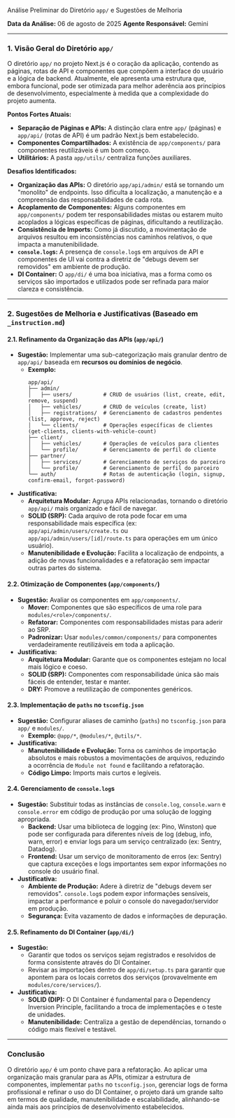 Análise Preliminar do Diretório `app/` e Sugestões de Melhoria

**Data da Análise:** 06 de agosto de 2025
**Agente Responsável:** Gemini

---

### 1. Visão Geral do Diretório `app/`

O diretório `app/` no projeto Next.js é o coração da aplicação, contendo as páginas, rotas de API e componentes que compõem a interface do usuário e a lógica de backend. Atualmente, ele apresenta uma estrutura que, embora funcional, pode ser otimizada para melhor aderência aos princípios de desenvolvimento, especialmente à medida que a complexidade do projeto aumenta.

**Pontos Fortes Atuais:**

*   **Separação de Páginas e APIs:** A distinção clara entre `app/` (páginas) e `app/api/` (rotas de API) é um padrão Next.js bem estabelecido.
*   **Componentes Compartilhados:** A existência de `app/components/` para componentes reutilizáveis é um bom começo.
*   **Utilitários:** A pasta `app/utils/` centraliza funções auxiliares.

**Desafios Identificados:**

*   **Organização das APIs:** O diretório `app/api/admin/` está se tornando um "monolito" de endpoints. Isso dificulta a localização, a manutenção e a compreensão das responsabilidades de cada rota.
*   **Acoplamento de Componentes:** Alguns componentes em `app/components/` podem ter responsabilidades mistas ou estarem muito acoplados a lógicas específicas de páginas, dificultando a reutilização.
*   **Consistência de Imports:** Como já discutido, a movimentação de arquivos resultou em inconsistências nos caminhos relativos, o que impacta a manutenibilidade.
*   **`console.log`s:** A presença de `console.log`s em arquivos de API e componentes de UI vai contra a diretriz de "debugs devem ser removidos" em ambiente de produção.
*   **DI Container:** O `app/di/` é uma boa iniciativa, mas a forma como os serviços são importados e utilizados pode ser refinada para maior clareza e consistência.

---

### 2. Sugestões de Melhoria e Justificativas (Baseado em `_instruction.md`)

#### 2.1. Refinamento da Organização das APIs (`app/api/`)

*   **Sugestão:** Implementar uma sub-categorização mais granular dentro de `app/api/` baseada em **recursos ou domínios de negócio**.
    *   **Exemplo:**
        ```
        app/api/
        ├── admin/
        │   ├── users/          # CRUD de usuários (list, create, edit, remove, suspend)
        │   ├── vehicles/       # CRUD de veículos (create, list)
        │   ├── registrations/  # Gerenciamento de cadastros pendentes (list, approve, reject)
        │   └── clients/        # Operações específicas de clientes (get-clients, clients-with-vehicle-count)
        ├── client/
        │   ├── vehicles/       # Operações de veículos para clientes
        │   └── profile/        # Gerenciamento de perfil do cliente
        ├── partner/
        │   ├── services/       # Gerenciamento de serviços do parceiro
        │   └── profile/        # Gerenciamento de perfil do parceiro
        └── auth/               # Rotas de autenticação (login, signup, confirm-email, forgot-password)
        ```
*   **Justificativa:**
    *   **Arquitetura Modular:** Agrupa APIs relacionadas, tornando o diretório `app/api/` mais organizado e fácil de navegar.
    *   **SOLID (SRP):** Cada arquivo de rota pode focar em uma responsabilidade mais específica (ex: `app/api/admin/users/create.ts` ou `app/api/admin/users/[id]/route.ts` para operações em um único usuário).
    *   **Manutenibilidade e Evolução:** Facilita a localização de endpoints, a adição de novas funcionalidades e a refatoração sem impactar outras partes do sistema.

#### 2.2. Otimização de Componentes (`app/components/`)

*   **Sugestão:** Avaliar os componentes em `app/components/`.
    *   **Mover:** Componentes que são específicos de uma role para `modules/<role>/components/`.
    *   **Refatorar:** Componentes com responsabilidades mistas para aderir ao SRP.
    *   **Padronizar:** Usar `modules/common/components/` para componentes verdadeiramente reutilizáveis em toda a aplicação.
*   **Justificativa:**
    *   **Arquitetura Modular:** Garante que os componentes estejam no local mais lógico e coeso.
    *   **SOLID (SRP):** Componentes com responsabilidade única são mais fáceis de entender, testar e manter.
    *   **DRY:** Promove a reutilização de componentes genéricos.

#### 2.3. Implementação de `paths` no `tsconfig.json`

*   **Sugestão:** Configurar aliases de caminho (`paths`) no `tsconfig.json` para `app/` e `modules/`.
    *   **Exemplo:** `@app/*`, `@modules/*`, `@utils/*`.
*   **Justificativa:**
    *   **Manutenibilidade e Evolução:** Torna os caminhos de importação absolutos e mais robustos a movimentações de arquivos, reduzindo a ocorrência de `Module not found` e facilitando a refatoração.
    *   **Código Limpo:** Imports mais curtos e legíveis.

#### 2.4. Gerenciamento de `console.log`s

*   **Sugestão:** Substituir todas as instâncias de `console.log`, `console.warn` e `console.error` em código de produção por uma solução de logging apropriada.
    *   **Backend:** Usar uma biblioteca de logging (ex: Pino, Winston) que pode ser configurada para diferentes níveis de log (debug, info, warn, error) e enviar logs para um serviço centralizado (ex: Sentry, Datadog).
    *   **Frontend:** Usar um serviço de monitoramento de erros (ex: Sentry) que captura exceções e logs importantes sem expor informações no console do usuário final.
*   **Justificativa:**
    *   **Ambiente de Produção:** Adere à diretriz de "debugs devem ser removidos". `console.log`s podem expor informações sensíveis, impactar a performance e poluir o console do navegador/servidor em produção.
    *   **Segurança:** Evita vazamento de dados e informações de depuração.

#### 2.5. Refinamento do DI Container (`app/di/`)

*   **Sugestão:**
    *   Garantir que todos os serviços sejam registrados e resolvidos de forma consistente através do DI Container.
    *   Revisar as importações dentro de `app/di/setup.ts` para garantir que apontem para os locais corretos dos serviços (provavelmente em `modules/core/services/`).
*   **Justificativa:**
    *   **SOLID (DIP):** O DI Container é fundamental para o Dependency Inversion Principle, facilitando a troca de implementações e o teste de unidades.
    *   **Manutenibilidade:** Centraliza a gestão de dependências, tornando o código mais flexível e testável.

---

### Conclusão

O diretório `app/` é um ponto chave para a refatoração. Ao aplicar uma organização mais granular para as APIs, otimizar a estrutura de componentes, implementar `paths` no `tsconfig.json`, gerenciar logs de forma profissional e refinar o uso do DI Container, o projeto dará um grande salto em termos de qualidade, manutenibilidade e escalabilidade, alinhando-se ainda mais aos princípios de desenvolvimento estabelecidos.
